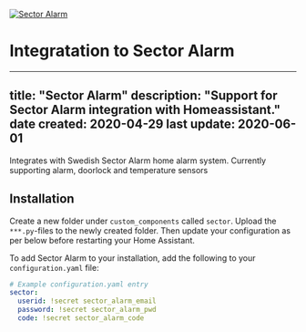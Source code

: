 [![Sector Alarm](https://github.com/gjohansson-ST/sector/blob/master/logos/logo.png)](https://www.sectoralarm.se/)
# Integratation to Sector Alarm
---
title: "Sector Alarm"
description: "Support for Sector Alarm integration with Homeassistant."
date created: 2020-04-29
last update: 2020-06-01
---

Integrates with Swedish Sector Alarm home alarm system.
Currently supporting alarm, doorlock and temperature sensors

## Installation

Create a new folder under `custom_components` called `sector`. Upload the `***.py`-files to the newly created folder. Then update your configuration as per below before restarting your Home Assistant.

To add Sector Alarm to your installation, add the following to your `configuration.yaml` file:

```yaml
# Example configuration.yaml entry
sector:
  userid: !secret sector_alarm_email
  password: !secret sector_alarm_pwd
  code: !secret sector_alarm_code
```
